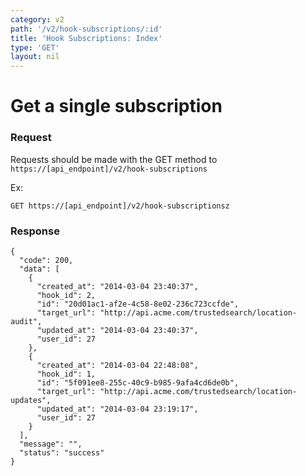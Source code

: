 ```yaml
---
category: v2
path: '/v2/hook-subscriptions/:id'
title: 'Hook Subscriptions: Index'
type: 'GET'
layout: nil
---
```



# Get a single subscription

### Request
Requests should be made with the GET method to ```https://[api_endpoint]/v2/hook-subscriptions```

Ex:
```
GET https://[api_endpoint]/v2/hook-subscriptionsz
```

### Response

```
{
  "code": 200,
  "data": [
    {
      "created_at": "2014-03-04 23:40:37",
      "hook_id": 2,
      "id": "20d01ac1-af2e-4c58-8e02-236c723ccfde",
      "target_url": "http://api.acme.com/trustedsearch/location-audit",
      "updated_at": "2014-03-04 23:40:37",
      "user_id": 27
    },
    {
      "created_at": "2014-03-04 22:48:08",
      "hook_id": 1,
      "id": "5f091ee8-255c-40c9-b985-9afa4cd6de0b",
      "target_url": "http://api.acme.com/trustedsearch/location-updates",
      "updated_at": "2014-03-04 23:19:17",
      "user_id": 27
    }
  ],
  "message": "",
  "status": "success"
}
```
